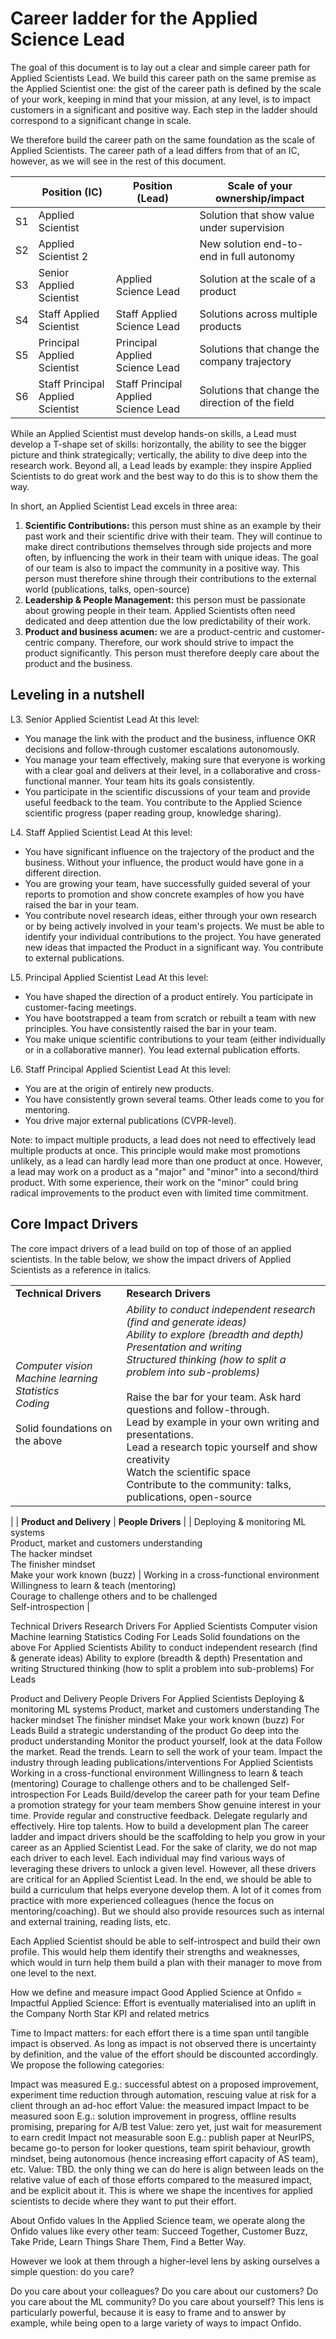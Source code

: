 # Career ladder for the Applied Science Lead

The goal of this document is to lay out a clear and simple career path for Applied Scientists Lead. We build this career path on the same premise as the Applied Scientist one: the gist of the career path is defined by the scale of your work, keeping in mind that your mission, at any level, is to impact customers in a significant and positive way. Each step in the ladder should correspond to a significant change in scale.

We therefore build the career path on the same foundation as the scale of Applied Scientists. The career path of a lead differs from that of an IC, however, as we will see in the rest of this document.

|   | Position (IC) | Position (Lead) | Scale of your ownership/impact |
| - | ------------- | --------------- | ------------------------------ | 
| S1       | Applied Scientist | | Solution that show value under supervision |
| S2  | Applied Scientist 2 | | New solution end-to-end in full autonomy |
| S3 | Senior Applied Scientist | Applied Science Lead | Solution at the scale of a product |
| S4 | Staff Applied Scientist | Staff Applied Science Lead | Solutions across multiple products |
| S5 | Principal Applied Scientist | Principal Applied Science Lead | Solutions that change the company trajectory |
| S6 | Staff Principal Applied Scientist | Staff Principal Applied Science Lead | Solutions that change the direction of the field |

While an Applied Scientist must develop hands-on skills, a Lead must develop a T-shape set of skills: horizontally, the ability to see the bigger picture and think strategically; vertically, the ability to dive deep into the research work. Beyond all, a Lead leads by example: they inspire Applied Scientists to do great work and the best way to do this is to show them the way.



In short, an Applied Scientist Lead excels in three area:

1. **Scientific Contributions:** this person must shine as an example by their past work and their scientific drive with their team. They will continue to make direct contributions themselves through side projects and more often, by influencing the work in their team with unique ideas. The goal of our team is also to impact the community in a positive way. This person must therefore shine through their contributions to the external world (publications, talks, open-source)
2. **Leadership & People Management:** this person must be passionate about growing people in their team. Applied Scientists often need dedicated and deep attention due the low predictability of their work.
3. **Product and business acumen:** we are a product-centric and customer-centric company. Therefore, our work should strive to impact the product significantly. This person must therefore deeply care about the product and the business.


## Leveling in a nutshell


L3. Senior Applied Scientist Lead
At this level:
- You manage the link with the product and the business, influence OKR decisions and follow-through customer escalations autonomously.
- You manage your team effectively, making sure that everyone is working with a clear goal and delivers at their level, in a collaborative and cross-functional manner. Your team hits its goals consistently.
- You participate in the scientific discussions of your team and provide useful feedback to the team. You contribute to the Applied Science scientific progress (paper reading group, knowledge sharing).


L4. Staff Applied Scientist Lead
At this level:
- You have significant influence on the trajectory of the product and the business. Without your influence, the product would have gone in a different direction. 
- You are growing your team, have successfully guided several of your reports to promotion and show concrete examples of how you have raised the bar in your team. 
- You contribute novel research ideas, either through your own research or by being actively involved in your team's projects. We must be able to identify your individual contributions to the project. You have generated new ideas that impacted the Product in a significant way. You contribute to external publications.


L5. Principal Applied Scientist Lead
At this level:
- You have shaped the direction of a product entirely. You participate in customer-facing meetings.
- You have bootstrapped a team from scratch or rebuilt a team with new principles. You have consistently raised the bar in your team.
- You make unique scientific contributions to your team (either individually or in a collaborative manner).  You lead external publication efforts.


L6. Staff Principal Applied Scientist Lead
At this level:
- You are at the origin of entirely new products.
- You have consistently grown several teams. Other leads come to you for mentoring.
- You drive major external publications (CVPR-level).


Note: to impact multiple products, a lead does not need to effectively lead multiple products at once. This principle would make most promotions unlikely, as a lead can hardly lead more than one product at once. However, a lead may work on a product as a "major" and "minor" into a second/third product.  With some experience, their work on the "minor" could bring radical improvements to the product even with limited time commitment.


## Core Impact Drivers

The core impact drivers of a lead build on top of those of an applied scientists. In the table below, we show the impact drivers of Applied Scientists as a reference in italics.

|  |  |
| ----------------- | ---------------- |
| **Technical Drivers** | **Research Drivers** |
| *Computer vision* <br> *Machine learning* <br> *Statistics* <br> *Coding* <br> <br>Solid foundations on the above | *Ability to conduct independent research (find and generate ideas)* <br> *Ability to explore (breadth and depth)*<br> *Presentation and writing* <br> *Structured thinking (how to split a problem into sub-problems)* <br><br> Raise the bar for your team. Ask hard questions and follow-through. <br> Lead by example in your own writing and presentations.<br> Lead a research topic yourself and show creativity <br> Watch the scientific space<br> Contribute to the community: talks, publications, open-source
|
| **Product and Delivery** | **People Drivers** |
| Deploying & monitoring ML systems <br> Product, market and customers understanding <br> The hacker mindset <br> The finisher mindset <br> Make your work known (buzz) | Working in a cross-functional environment <br> Willingness to learn & teach (mentoring) <br> Courage to challenge others and to be challenged <br> Self-introspection |
 

Technical Drivers
Research Drivers
For Applied Scientists
Computer vision
Machine learning
Statistics
Coding
For Leads
Solid foundations on the above
For Applied Scientists
Ability to conduct independent research (find & generate ideas)
Ability to explore (breadth & depth)
Presentation and writing
Structured thinking (how to split a problem into sub-problems)
For Leads

Product and Delivery	People Drivers
For Applied Scientists
Deploying & monitoring ML systems
Product, market and customers understanding
The hacker mindset
The finisher mindset
Make your work known (buzz)
For Leads
Build a strategic understanding of the product
Go deep into the product understanding
Monitor the product yourself, look at the data
Follow the market. Read the trends.
Learn to sell the work of your team.
Impact the industry through leading publications/interventions
For Applied Scientists
Working in a cross-functional environment
Willingness to learn & teach (mentoring)
Courage to challenge others and to be challenged
Self-introspection
For Leads
Build/develop the career path for your team
Define a promotion strategy for your team members
Show genuine interest in your time. Provide regular and constructive feedback.
Delegate regularly and effectively.
Hire top talents.
How to build a development plan
The career ladder and impact drivers should be the scaffolding to help you grow in your career as an Applied Scientist Lead. For the sake of clarity, we do not map each driver to each level. Each individual may find various ways of leveraging these drivers to unlock a given level. However, all these drivers are critical for an Applied Scientist Lead. In the end, we should be able to build a curriculum that helps everyone develop them. A lot of it comes from practice with more experienced colleagues (hence the focus on mentoring/coaching). But we should also provide resources such as internal and external training, reading lists, etc. 

Each Applied Scientist should be able to self-introspect and build their own profile. This would help them identify their strengths and weaknesses, which would in turn help them build a plan with their manager to move from one level to the next.



How we define and measure impact
Good Applied Science at Onfido = Impactful Applied Science: Effort is eventually materialised into an uplift in the Company North Star KPI and related metrics

Time to Impact matters: for each effort there is a time span until tangible impact is observed. As long as impact is not observed there is uncertainty by definition, and the value of the effort should be discounted accordingly. We propose the following categories:

Impact was measured
E.g.: successful abtest on a proposed improvement, experiment time reduction through automation, rescuing value at risk for a client through an ad-hoc effort
Value: the measured impact
Impact to be measured soon
E.g.: solution improvement in progress, offline results promising, preparing for A/B test
Value: zero yet, just wait for measurement to earn credit
Impact not measurable soon
E.g.: publish paper at NeurIPS, became go-to person for looker questions, team spirit behaviour, growth mindset, being autonomous (hence increasing effort capacity of AS team), etc.
Value: TBD. the only thing we can do here is align between leads on the relative value of each of those efforts compared to the measured impact, and be explicit about it. This is where we shape the incentives for applied scientists to decide where they want to put their effort.


About Onfido values
In the Applied Science team, we operate along the Onfido values like every other team: Succeed Together, Customer Buzz, Take Pride, Learn Things Share Them, Find a Better Way.

However we look at them through a higher-level lens by asking ourselves a simple question: do you care?

Do you care about your colleagues?
Do you care about our customers?
Do you care about the ML community?
Do you care about yourself?
 This lens is particularly powerful, because it is easy to frame and to answer by example, while being open to a large variety of ways to impact Onfido.